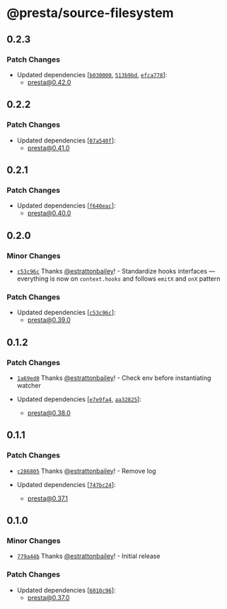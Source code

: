 # @presta/source-filesystem

## 0.2.3

### Patch Changes

- Updated dependencies [[`b030000`](https://github.com/sure-thing/presta/commit/b03000046aa462216e6a973059c7ae740d58f761), [`513b9bd`](https://github.com/sure-thing/presta/commit/513b9bd199c9c7850041f8a545b29c0894d23024), [`efca778`](https://github.com/sure-thing/presta/commit/efca77808259f866e63c9465292d5344482beaa0)]:
  - presta@0.42.0

## 0.2.2

### Patch Changes

- Updated dependencies [[`07a540f`](https://github.com/sure-thing/presta/commit/07a540fa296edeea304d90de84c9c9f98f6bb0b1)]:
  - presta@0.41.0

## 0.2.1

### Patch Changes

- Updated dependencies [[`f640eac`](https://github.com/sure-thing/presta/commit/f640eacefefc34b039eed317589cd292a5af5f1e)]:
  - presta@0.40.0

## 0.2.0

### Minor Changes

- [`c53c96c`](https://github.com/sure-thing/presta/commit/c53c96c5ea5ab9698ca4776beeacc7ad3ff52ae1) Thanks [@estrattonbailey](https://github.com/estrattonbailey)! - Standardize hooks interfaces — everything is now on `context.hooks` and follows `emitX` and `onX` pattern

### Patch Changes

- Updated dependencies [[`c53c96c`](https://github.com/sure-thing/presta/commit/c53c96c5ea5ab9698ca4776beeacc7ad3ff52ae1)]:
  - presta@0.39.0

## 0.1.2

### Patch Changes

- [`1a69ed0`](https://github.com/sure-thing/presta/commit/1a69ed01c13e9ddc48e81417258ee11ee073fee9) Thanks [@estrattonbailey](https://github.com/estrattonbailey)! - Check env before instantiating watcher

- Updated dependencies [[`e7e9fa4`](https://github.com/sure-thing/presta/commit/e7e9fa42be718902763c1e4b0dad5f8b10bb93a1), [`aa32825`](https://github.com/sure-thing/presta/commit/aa3282511351de5afa2cb79b2c7c6bfbed0b44ea)]:
  - presta@0.38.0

## 0.1.1

### Patch Changes

- [`c286805`](https://github.com/sure-thing/presta/commit/c286805d6d39a3b05be9cd75f28247253f2d2a40) Thanks [@estrattonbailey](https://github.com/estrattonbailey)! - Remove log

- Updated dependencies [[`747bc24`](https://github.com/sure-thing/presta/commit/747bc24d6c751cd9348477bb8a304b411f47fecb)]:
  - presta@0.37.1

## 0.1.0

### Minor Changes

- [`779a44b`](https://github.com/sure-thing/presta/commit/779a44bc8365876409683b2078f1cd333066cbba) Thanks [@estrattonbailey](https://github.com/estrattonbailey)! - Initial release

### Patch Changes

- Updated dependencies [[`6010c96`](https://github.com/sure-thing/presta/commit/6010c968b3dfe2e04638233be1e3f20839bdfab8)]:
  - presta@0.37.0
